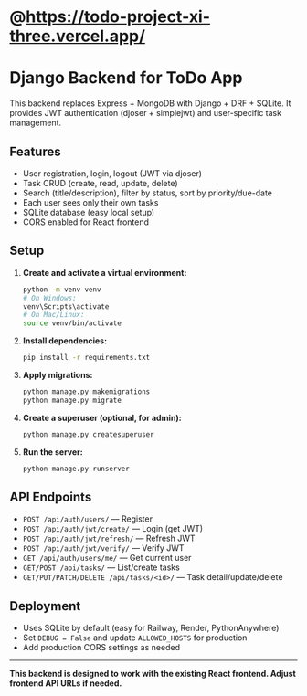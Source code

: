 # @https://todo-project-xi-three.vercel.app/
# Django Backend for ToDo App

This backend replaces Express + MongoDB with Django + DRF + SQLite. It provides JWT authentication (djoser + simplejwt) and user-specific task management.

## Features
- User registration, login, logout (JWT via djoser)
- Task CRUD (create, read, update, delete)
- Search (title/description), filter by status, sort by priority/due-date
- Each user sees only their own tasks
- SQLite database (easy local setup)
- CORS enabled for React frontend

## Setup

1. **Create and activate a virtual environment:**
   ```bash
   python -m venv venv
   # On Windows:
   venv\Scripts\activate
   # On Mac/Linux:
   source venv/bin/activate
   ```

2. **Install dependencies:**
   ```bash
   pip install -r requirements.txt
   ```

3. **Apply migrations:**
   ```bash
   python manage.py makemigrations
   python manage.py migrate
   ```

4. **Create a superuser (optional, for admin):**
   ```bash
   python manage.py createsuperuser
   ```

5. **Run the server:**
   ```bash
   python manage.py runserver
   ```

## API Endpoints
- `POST /api/auth/users/` — Register
- `POST /api/auth/jwt/create/` — Login (get JWT)
- `POST /api/auth/jwt/refresh/` — Refresh JWT
- `POST /api/auth/jwt/verify/` — Verify JWT
- `GET /api/auth/users/me/` — Get current user
- `GET/POST /api/tasks/` — List/create tasks
- `GET/PUT/PATCH/DELETE /api/tasks/<id>/` — Task detail/update/delete

## Deployment
- Uses SQLite by default (easy for Railway, Render, PythonAnywhere)
- Set `DEBUG = False` and update `ALLOWED_HOSTS` for production
- Add production CORS settings as needed

---

**This backend is designed to work with the existing React frontend. Adjust frontend API URLs if needed.** 